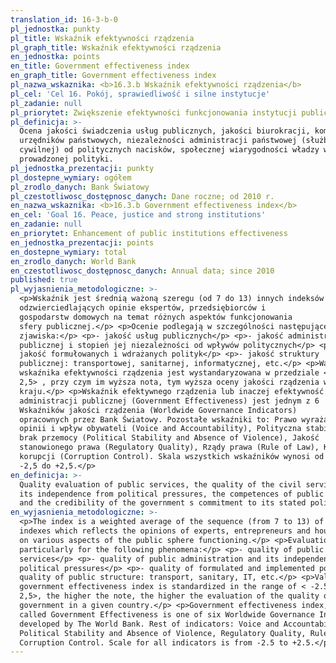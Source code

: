 ```yaml
---
translation_id: 16-3-b-0
pl_jednostka: punkty
pl_title: Wskaźnik efektywności rządzenia
pl_graph_title: Wskaźnik efektywności rządzenia
en_jednostka: points
en_title: Government effectiveness index
en_graph_title: Government effectiveness index
pl_nazwa_wskaznika: <b>16.3.b Wskaźnik efektywności rządzenia</b>
pl_cel: 'Cel 16. Pokój, sprawiedliwość i silne instytucje'
pl_zadanie: null
pl_priorytet: Zwiększenie efektywności funkcjonowania instytucji publicznych
pl_definicja: >-
  Ocena jakości świadczenia usług publicznych, jakości biurokracji, kompetencji
  urzędników państwowych, niezależności administracji państwowej (służby
  cywilnej) od politycznych nacisków, społecznej wiarygodności władzy w zakresie
  prowadzonej polityki.
pl_jednostka_prezentacji: punkty
pl_dostepne_wymiary: ogółem
pl_zrodlo_danych: Bank Światowy
pl_czestotliwosc_dostępnosc_danych: Dane roczne; od 2010 r.
en_nazwa_wskaznika: <b>16.3.b Government effectiveness index</b>
en_cel: 'Goal 16. Peace, justice and strong institutions'
en_zadanie: null
en_priorytet: Enhancement of public institutions effectiveness
en_jednostka_prezentacji: points
en_dostepne_wymiary: total
en_zrodlo_danych: World Bank
en_czestotliwosc_dostępnosc_danych: Annual data; since 2010
published: true
pl_wyjasnienia_metodologiczne: >-
  <p>Wskaźnik jest średnią ważoną szeregu (od 7 do 13) innych indeksów
  odzwierciedlających opinie ekspertów, przedsiębiorców i
  gospodarstw domowych na temat różnych aspektów funkcjonowania
  sfery publicznej.</p> <p>Ocenie podlegają w szczególności następujące
  zjawiska:</p> <p>- jakość usług publicznych</p> <p>- jakość administracji
  publicznej i stopień jej niezależności od wpływów politycznych</p> <p>-
  jakość formułowanych i wdrażanych polityk</p> <p>- jakość struktury
  publicznej: transportowej, sanitarnej, informatycznej, etc.</p> <p>Wartość
  wskaźnika efektywności rządzenia jest wystandaryzowana w przedziale < -2,5
  2,5> , przy czym im wyższa nota, tym wyższa oceny jakości rządzenia w danym
  kraju.</p> <p>Wskaźnik efektywnego rządzenia lub inaczej efektywność
  administracji publicznej (Government Effectiveness) jest jednym z 6
  Wskaźników jakości rządzenia (Worldwide Governance Indicators)
  opracownych przez Bank Światowy. Pozostałe wskaźniki to: Prawo wyrażania
  opinii i wpływ obywateli (Voice and Accountability), Polityczna stabilność i
  brak przemocy (Political Stability and Absence of Violence), Jakość
  stanowionego prawa (Regulatory Quality), Rządy prawa (Rule of Law), Kontrola
  korupcji (Corruption Control). Skala wszystkich wskaźników wynosi od
  -2,5 do +2,5.</p>
en_definicja: >-
  Quality evaluation of public services, the quality of the civil service and
  its independence from political pressures, the competences of public officers
  and the credibility of the government s commitment to its stated policies.
en_wyjasnienia_metodologiczne: >-
  <p>The index is a weighted average of the sequence (from 7 to 13) of other
  indexes which reflects the opinions of experts, entrepreneurs and households
  on various aspects of the public sphere functioning.</p> <p>Evaluation is done
  particularly for the following phenomena:</p> <p>- quality of public
  services</p> <p>- quality of public administration and its independence from
  political pressures</p> <p>- quality of formulated and implemented policies -
  quality of public structure: transport, sanitary, IT, etc.</p> <p>Value of
  government effectiveness index is standardized in the range of < -2.5
  2,5>, the higher the note, the higher the evaluation of the quality of
  government in a given country.</p> <p>Government effectiveness index, also
  called Government Effectiveness is one of six Worldwide Governance Indicators
  developed by The World Bank. Rest of indicators: Voice and Accountability,
  Political Stability and Absence of Violence, Regulatory Quality, Rule of Law,
  Corruption Control. Scale for all indicators is from -2.5 to +2.5.</p>
---
```

